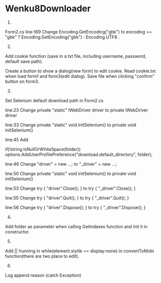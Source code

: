 # Wenku8Downloader

1.
Form2.cs line:169 Change Encoding.GetEncoding("gbk") to encoding == "gbk" ? Encoding.GetEncoding("gbk") : Encoding.UTF8 .

2.
Add cookie function (save in a txt file, including username, password, default save path).

Create a button to show a dialog(new form) to edit cookie.
Read cookie.txt when load form1 and form3(edit dialog).
Save file when clicking "confirm" button on form3.

3.
Set Selenium default download path in Form2.cs 

line:23 Change private "static" IWebDriver driver to private IWebDriver driver

line:33 Change private "static" void initSelenium() to private void initSelenium()

line:45 Add 

if(!string.IsNullOrWhiteSpace(folder))
  options.AddUserProfilePreference("download.default_directory", folder);
  
line:46 Change "driver" = new ...; to "_driver" = new ...;

line:50 Change private "static" void initSelenium() to private void initSelenium()

line:53 Change try { "driver".Close(); } to try { "_driver".Close(); }

line:55 Change try { "driver".Quit(); } to  try { "_driver".Quit(); }

line:56 Change try { "driver".Dispose(); } to try { "_driver".Dispose(); }

4.
Add folder as parameter when calling GetIndexes function and init it in constructor.

5.
Add || !running in while(element.stytle == display:none) in convertToMobi function(there are two place to edit).

6.
Log append reason (catch Exception)
